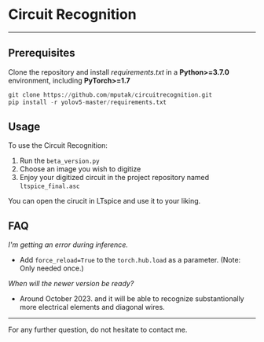 # Circuit Recognition
---
## Prerequisites

Clone the repository and install *requirements.txt* in a **Python>=3.7.0** environment, including **PyTorch>=1.7**
```python
git clone https://github.com/mputak/circuitrecognition.git
pip install -r yolov5-master/requirements.txt
```

## Usage

To use the Circuit Recognition:
1. Run the `beta_version.py`
2. Choose an image you wish to digitize
3. Enjoy your digitized circuit in the project repository named `ltspice_final.asc`

You can open the cirucit in LTspice and use it to your liking.

## FAQ

*I'm getting an error during inference.*
- Add `force_reload=True` to the `torch.hub.load` as a parameter. (Note: Only needed once.)

*When will the newer version be ready?*
- Around October 2023. and it will be able to recognize substantionally more electrical elements and diagonal wires.

---
For any further question, do not hesitate to contact me.
